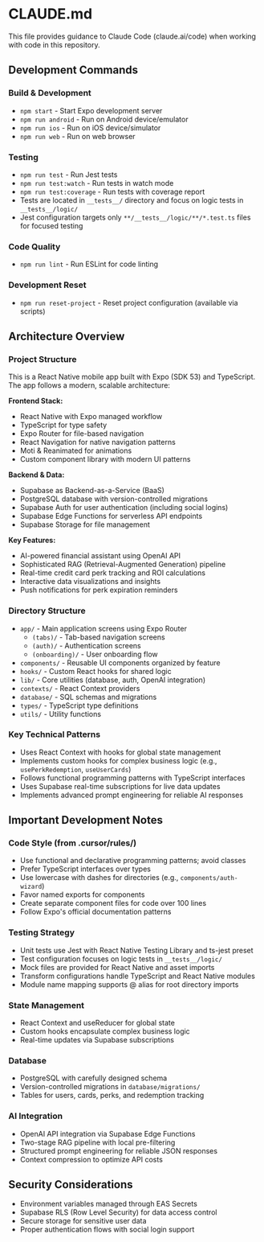 # CLAUDE.md

This file provides guidance to Claude Code (claude.ai/code) when working with code in this repository.

## Development Commands

### Build & Development
- `npm start` - Start Expo development server
- `npm run android` - Run on Android device/emulator
- `npm run ios` - Run on iOS device/simulator
- `npm run web` - Run on web browser

### Testing
- `npm run test` - Run Jest tests
- `npm run test:watch` - Run tests in watch mode
- `npm run test:coverage` - Run tests with coverage report
- Tests are located in `__tests__/` directory and focus on logic tests in `__tests__/logic/`
- Jest configuration targets only `**/__tests__/logic/**/*.test.ts` files for focused testing

### Code Quality
- `npm run lint` - Run ESLint for code linting

### Development Reset
- `npm run reset-project` - Reset project configuration (available via scripts)

## Architecture Overview

### Project Structure
This is a React Native mobile app built with Expo (SDK 53) and TypeScript. The app follows a modern, scalable architecture:

**Frontend Stack:**
- React Native with Expo managed workflow
- TypeScript for type safety
- Expo Router for file-based navigation
- React Navigation for native navigation patterns
- Moti & Reanimated for animations
- Custom component library with modern UI patterns

**Backend & Data:**
- Supabase as Backend-as-a-Service (BaaS)
- PostgreSQL database with version-controlled migrations
- Supabase Auth for user authentication (including social logins)
- Supabase Edge Functions for serverless API endpoints
- Supabase Storage for file management

**Key Features:**
- AI-powered financial assistant using OpenAI API
- Sophisticated RAG (Retrieval-Augmented Generation) pipeline
- Real-time credit card perk tracking and ROI calculations
- Interactive data visualizations and insights
- Push notifications for perk expiration reminders

### Directory Structure
- `app/` - Main application screens using Expo Router
  - `(tabs)/` - Tab-based navigation screens
  - `(auth)/` - Authentication screens
  - `(onboarding)/` - User onboarding flow
- `components/` - Reusable UI components organized by feature
- `hooks/` - Custom React hooks for shared logic
- `lib/` - Core utilities (database, auth, OpenAI integration)
- `contexts/` - React Context providers
- `database/` - SQL schemas and migrations
- `types/` - TypeScript type definitions
- `utils/` - Utility functions

### Key Technical Patterns
- Uses React Context with hooks for global state management
- Implements custom hooks for complex business logic (e.g., `usePerkRedemption`, `useUserCards`)
- Follows functional programming patterns with TypeScript interfaces
- Uses Supabase real-time subscriptions for live data updates
- Implements advanced prompt engineering for reliable AI responses

## Important Development Notes

### Code Style (from .cursor/rules/)
- Use functional and declarative programming patterns; avoid classes
- Prefer TypeScript interfaces over types
- Use lowercase with dashes for directories (e.g., `components/auth-wizard`)
- Favor named exports for components
- Create separate component files for code over 100 lines
- Follow Expo's official documentation patterns

### Testing Strategy
- Unit tests use Jest with React Native Testing Library and ts-jest preset
- Test configuration focuses on logic tests in `__tests__/logic/`
- Mock files are provided for React Native and asset imports
- Transform configurations handle TypeScript and React Native modules
- Module name mapping supports @ alias for root directory imports

### State Management
- React Context and useReducer for global state
- Custom hooks encapsulate complex business logic
- Real-time updates via Supabase subscriptions

### Database
- PostgreSQL with carefully designed schema
- Version-controlled migrations in `database/migrations/`
- Tables for users, cards, perks, and redemption tracking

### AI Integration
- OpenAI API integration via Supabase Edge Functions
- Two-stage RAG pipeline with local pre-filtering
- Structured prompt engineering for reliable JSON responses
- Context compression to optimize API costs

## Security Considerations
- Environment variables managed through EAS Secrets
- Supabase RLS (Row Level Security) for data access control
- Secure storage for sensitive user data
- Proper authentication flows with social login support